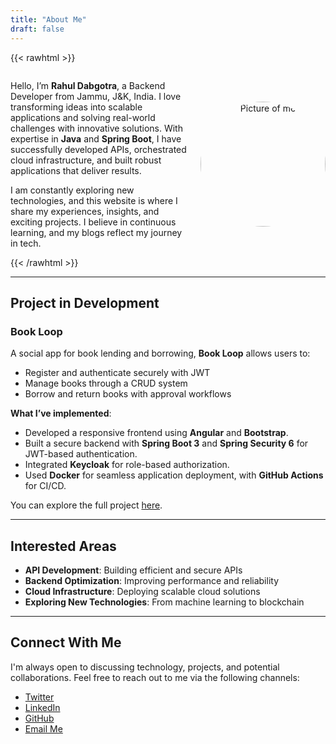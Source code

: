 ```yaml
---
title: "About Me"
draft: false
---
```


{{< rawhtml >}}
<style>
  /* Style for the two-column layout */
  .container {
    display: flex;
    flex-direction: row;
    align-items: center;
    justify-content: space-between;
  }
  .text-column {
    flex: 1;
    padding-right: 20px;
  }
  .image-column {
    flex: 0 0 200px;
    display: flex;
    text-align: center;
  }
  .image-column img {
    border-radius: 50%;
    width: 200px;
    height: 200px;
  }
  /* Responsive layout for smaller screens */
  @media (max-width: 768px) {
    .container {
      flex-direction: column;
    }
    .image-column {
      order: -1;
      text-align: center;
      margin-bottom: 10px;
    }
    .text-column {
      padding-right: 0;
      text-align: left;
    }
  }
</style>
<div class="container">
  <!-- Text Column -->
  <div class="text-column">
    <p>Hello, I’m <strong>Rahul Dabgotra</strong>, a Backend Developer from Jammu, J&K, India. I love transforming ideas into scalable applications and solving real-world challenges with innovative solutions. With expertise in <strong>Java</strong> and <strong>Spring Boot</strong>, I have successfully developed APIs, orchestrated cloud infrastructure, and built robust applications that deliver results.</p>
    <p>I am constantly exploring new technologies, and this website is where I share my experiences, insights, and exciting projects. I believe in continuous learning, and my blogs reflect my journey in tech.</p>
  </div>
  <!-- Image Column -->
  <div class="image-column">
    <img src="/me.png" alt="Picture of me">
  </div>
</div>
{{< /rawhtml >}}

---

## Project in Development

### Book Loop

 A social app for book lending and borrowing, **Book Loop** allows users to:

- Register and authenticate securely with JWT
- Manage books through a CRUD system
- Borrow and return books with approval workflows

**What I’ve implemented**:

- Developed a responsive frontend using **Angular** and **Bootstrap**.
- Built a secure backend with **Spring Boot 3** and **Spring Security 6** for JWT-based authentication.
- Integrated **Keycloak** for role-based authorization.
- Used **Docker** for seamless application deployment, with **GitHub Actions** for CI/CD.
  
You can explore the full project <a href="https://github.com/rahuldabgotra/book-loop-app" target="_blank" rel="noopener noreferrer">here</a>.

---

## Interested Areas

- **API Development**: Building efficient and secure APIs
- **Backend Optimization**: Improving performance and reliability
- **Cloud Infrastructure**: Deploying scalable cloud solutions
- **Exploring New Technologies**: From machine learning to blockchain

---

## Connect With Me

I'm always open to discussing technology, projects, and potential collaborations. Feel free to reach out to me via the following channels:

- [Twitter](https://x.com/rahuldabgotraa)
- [LinkedIn](https://www.linkedin.com/in/rahuldabgotra/)
- [GitHub](https://github.com/rahuldabgotra)
- [Email Me](mailto:rahuldabgotra@gmail.com)